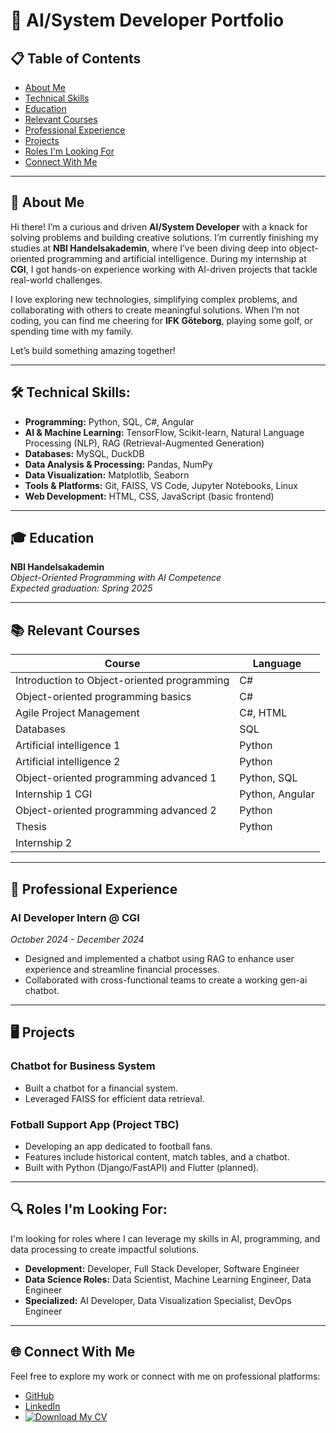 # 🌟 AI/System Developer Portfolio

## 📋 Table of Contents
- [About Me](#about-me)
- [Technical Skills](#technical-skills)
- [Education](#education)
- [Relevant Courses](#relevant-courses)
- [Professional Experience](#professional-experience)
- [Projects](#projects)
- [Roles I'm Looking For](#roles-im-looking-for)
- [Connect With Me](#connect-with-me)

---

## <a id="about-me"></a>👋 About Me

Hi there! I’m a curious and driven **AI/System Developer** with a knack for solving problems and building creative solutions. I’m currently finishing my studies at **NBI Handelsakademin**, where I’ve been diving deep into object-oriented programming and artificial intelligence. During my internship at **CGI**, I got hands-on experience working with AI-driven projects that tackle real-world challenges.

I love exploring new technologies, simplifying complex problems, and collaborating with others to create meaningful solutions. When I’m not coding, you can find me cheering for **IFK Göteborg**, playing some golf, or spending time with my family.

Let’s build something amazing together!

---

## <a id="technical-skills"></a>🛠️ Technical Skills:
- **Programming:** Python, SQL, C#, Angular
- **AI & Machine Learning:** TensorFlow, Scikit-learn, Natural Language Processing (NLP), RAG (Retrieval-Augmented Generation)
- **Databases:** MySQL, DuckDB
- **Data Analysis & Processing:** Pandas, NumPy
- **Data Visualization:** Matplotlib, Seaborn
- **Tools & Platforms:** Git, FAISS, VS Code, Jupyter Notebooks, Linux
- **Web Development:** HTML, CSS, JavaScript (basic frontend)

---

## <a id="education"></a>🎓 Education
**NBI Handelsakademin**  
*Object-Oriented Programming with AI Competence*  
_Expected graduation: Spring 2025_

---

## <a id="relevant-courses"></a>📚 Relevant Courses

| Course                                      | Language                  |
|---------------------------------------------|---------------------------|
| Introduction to Object-oriented programming | C#                        |
| Object-oriented programming basics          | C#                        |
| Agile Project Management                    | C#, HTML                  |
| Databases                                   | SQL                       |
| Artificial intelligence 1                   | Python                    |
| Artificial intelligence 2                   | Python                    |
| Object-oriented programming advanced 1      | Python, SQL               |
| Internship 1 CGI                            | Python, Angular           |
| Object-oriented programming advanced 2      | Python                    |
| Thesis                                      | Python                    |
| Internship 2                                |                           |

---

## <a id="professional-experience"></a>💼 Professional Experience
### AI Developer Intern @ CGI  
_October 2024 - December 2024_  
- Designed and implemented a chatbot using RAG to enhance user experience and streamline financial processes.
- Collaborated with cross-functional teams to create a working gen-ai chatbot.

---

## <a id="projects"></a>🖥️ Projects
### Chatbot for Business System
- Built a chatbot for a financial system.
- Leveraged FAISS for efficient data retrieval.

### Fotball Support App (Project TBC)
- Developing an app dedicated to football fans.
- Features include historical content, match tables, and a chatbot.
- Built with Python (Django/FastAPI) and Flutter (planned).

---

## <a id="roles-im-looking-for"></a>🔍 Roles I'm Looking For:
I'm looking for roles where I can leverage my skills in AI, programming, and data processing to create impactful solutions.

- **Development:** Developer, Full Stack Developer, Software Engineer  
- **Data Science Roles:** Data Scientist, Machine Learning Engineer, Data Engineer  
- **Specialized:** AI Developer, Data Visualization Specialist, DevOps Engineer  

---

## <a id="connect-with-me"></a>🌐 Connect With Me
Feel free to explore my work or connect with me on professional platforms:
- [GitHub](https://github.com/Utjiman)
- [LinkedIn](https://www.linkedin.com/in/richard-bod%C3%A9n-585a84130/)
- [![Download My CV](https://img.shields.io/badge/CV-Download-blue)](https://utjiman.github.io/Utjiman_portfolio/Assets/Richard_Boden_CV.pdf)
